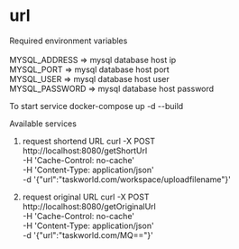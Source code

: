 # url

Required environment variables <br /><br />
MYSQL_ADDRESS => mysql database host ip <br />
MYSQL_PORT => mysql database host port <br />
MYSQL_USER => mysql database host user <br />
MYSQL_PASSWORD => mysql database host password <br />

To start service
docker-compose up -d --build

Available services
1. request shortend URL
curl -X POST \
  http://localhost:8080/getShortUrl \
  -H 'Cache-Control: no-cache' \
  -H 'Content-Type: application/json' \
  -d '{"url":"taskworld.com/workspace/uploadfilename"}'
  
2. request original URL
curl -X POST \
  http://localhost:8080/getOriginalUrl \
  -H 'Cache-Control: no-cache' \
  -H 'Content-Type: application/json' \
  -d '{"url":"taskworld.com/MQ=="}'
 
